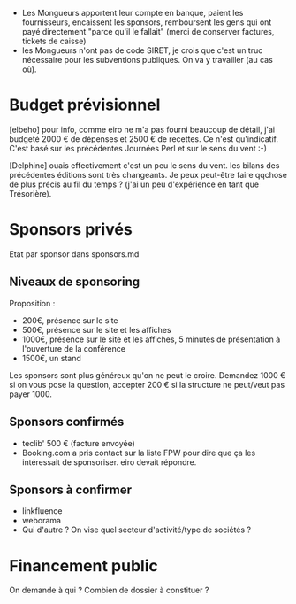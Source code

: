  * Les Mongueurs apportent leur compte en banque, paient les fournisseurs, encaissent les sponsors, remboursent les gens qui ont payé directement "parce qu'il le fallait" (merci de conserver factures, tickets de caisse)
 * les Mongueurs n'ont pas de code SIRET, je crois que c'est un truc nécessaire pour les subventions publiques. On va y travailler (au cas où).

# Budget prévisionnel

[elbeho] pour info, comme eiro ne m'a pas fourni beaucoup de détail, j'ai budgeté 2000 € de dépenses et 2500 € de recettes. Ce n'est qu'indicatif. C'est basé sur les précédentes Journées Perl et sur le sens du vent :-)

[Delphine] ouais effectivement c'est un peu le sens du vent. les bilans des précédentes éditions sont très changeants.
Je peux peut-être faire qqchose de plus précis au fil du temps ? (j'ai un peu d'expérience en tant que Trésorière).

# Sponsors privés

Etat par sponsor dans sponsors.md

## Niveaux de sponsoring

Proposition :

 * 200€, présence sur le site
 * 500€, présence sur le site et les affiches
 * 1000€, présence sur le site et les affiches, 5 minutes de présentation à l'ouverture de la conférence
 * 1500€, un stand

Les sponsors sont plus généreux qu'on ne peut le croire. Demandez 1000 € si on vous pose la question, accepter 200 € si la structure ne peut/veut pas payer 1000.

## Sponsors confirmés

 * teclib' 500 € (facture envoyée)
 * Booking.com a pris contact sur la liste FPW pour dire que ça les intéressait de sponsoriser. eiro devait répondre.

## Sponsors à confirmer

 * linkfluence
 * weborama
 * Qui d'autre ? On vise quel secteur d'activité/type de sociétés ?

# Financement public

On demande à qui ? Combien de dossier à constituer ?

